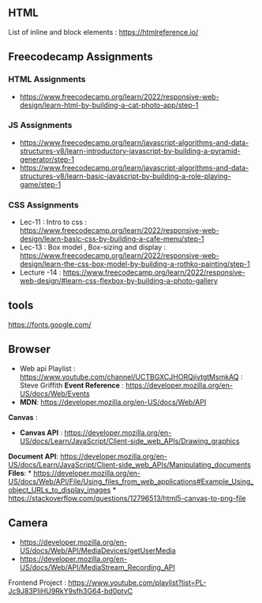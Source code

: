 ## HTML 
List of inline and block elements : https://htmlreference.io/

## Freecodecamp Assignments

### HTML Assignments
* https://www.freecodecamp.org/learn/2022/responsive-web-design/learn-html-by-building-a-cat-photo-app/step-1


### JS Assignments
* https://www.freecodecamp.org/learn/javascript-algorithms-and-data-structures-v8/learn-introductory-javascript-by-building-a-pyramid-generator/step-1
* https://www.freecodecamp.org/learn/javascript-algorithms-and-data-structures-v8/learn-basic-javascript-by-building-a-role-playing-game/step-1

### CSS Assignments
* Lec-11 : Intro to css : https://www.freecodecamp.org/learn/2022/responsive-web-design/learn-basic-css-by-building-a-cafe-menu/step-1
* Lec-13 : Box model , Box-sizing and display : https://www.freecodecamp.org/learn/2022/responsive-web-design/learn-the-css-box-model-by-building-a-rothko-painting/step-1 
* Lecture -14 : https://www.freecodecamp.org/learn/2022/responsive-web-design/#learn-css-flexbox-by-building-a-photo-gallery

## tools
https://fonts.google.com/


## Browser 
* Web api Playlist : https://www.youtube.com/channel/UCTBGXCJHORQjivtgtMsmkAQ : Steve Griffith
**Event Reference** : https://developer.mozilla.org/en-US/docs/Web/Events
* **MDN**: https://developer.mozilla.org/en-US/docs/Web/API

**Canvas** :
* **Canvas API** : https://developer.mozilla.org/en-US/docs/Learn/JavaScript/Client-side_web_APIs/Drawing_graphics

**Document API**: https://developer.mozilla.org/en-US/docs/Learn/JavaScript/Client-side_web_APIs/Manipulating_documents
**Files**: * https://developer.mozilla.org/en-US/docs/Web/API/File/Using_files_from_web_applications#Example_Using_object_URLs_to_display_images 
            * https://stackoverflow.com/questions/12796513/html5-canvas-to-png-file
## Camera
* https://developer.mozilla.org/en-US/docs/Web/API/MediaDevices/getUserMedia
* https://developer.mozilla.org/en-US/docs/Web/API/MediaStream_Recording_API


 
Frontend Project : https://www.youtube.com/playlist?list=PL-Jc9J83PIiHU9RkY9sfh3G64-bd0ptvC
